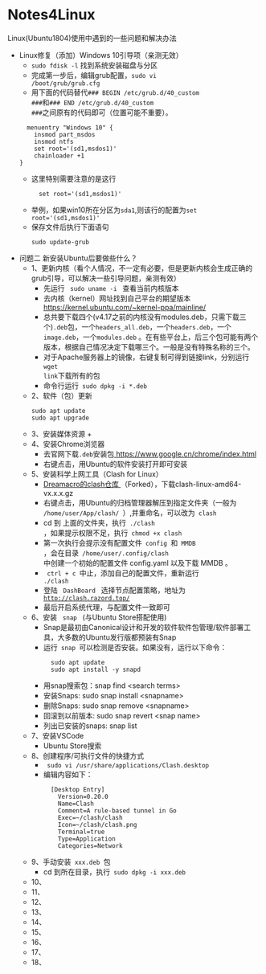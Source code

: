 # Notes4Linux
Linux(Ubuntu1804)使用中遇到的一些问题和解决办法

+ Linux修复（添加）Windows 10引导项（亲测无效）
  + <code>sudo fdisk -l</code> 找到系统安装磁盘与分区
  + 完成第一步后，编辑grub配置，<code>sudo vi /boot/grub/grub.cfg</code>
  + 用下面的代码替代<code>### BEGIN /etc/grub.d/40_custom ###</code>和<code>### END /etc/grub.d/40_custom ###</code>之间原有的代码即可（位置可能不重要）。
  ```
    menuentry "Windows 10" {
      insmod part_msdos
      insmod ntfs
      set root='(sd1,msdos1)'
      chainloader +1    
  }
  ```
  + 这里特别需要注意的是这行
    ```
      set root='(sd1,msdos1)'
    ```
  + 举例，如果win10所在分区为<code>sda1</code>,则该行的配置为<code>set root='(sd1,msdos1)'</code>
  + 保存文件后执行下面语句
    ```
    sudo update-grub
    ```
+ 问题二 新安装Ubuntu后要做些什么？
  + 1、更新内核（看个人情况，不一定有必要，但是更新内核会生成正确的grub引导，可以解决一些引导问题，亲测有效）
    + 先运行 <code> sudo uname -i </code> 查看当前内核版本
    + 去内核（kernel）网址找到自己平台的期望版本<a href="https://kernel.ubuntu.com/~kernel-ppa/mainline/"> https://kernel.ubuntu.com/~kernel-ppa/mainline/ </a>
    + 总共要下载四个(v4.17之前的内核没有modules.deb，只需下载三个)<code>.deb</code>包，一个<code>headers_all.deb</code>，一个<code>headers.deb</code>，一个<code>image.deb</code>，一个<code>modules.deb</code> 。在有些平台上，后三个包可能有两个版本，根据自己情况决定下载哪三个。一般是没有特殊名称的三个。
    + 对于Apache服务器上的镜像，右键复制可得到链接link，分别运行<code>wget link</code>下载所有的包
    + 命令行运行<code> sudo dpkg -i *.deb </code>
  + 2、软件（包）更新
    ```
    sudo apt update
    sudo apt upgrade
    ```
  + 3、安装媒体资源
    + 
  + 4、安装Chrome浏览器
    + 去官网下载<code>.deb</code>安装包<a href="https://www.google.cn/chrome/index.html"> https://www.google.cn/chrome/index.html </a>
    + 右键点击，用Ubuntu的软件安装打开即可安装
  + 5、安装科学上网工具（Clash for Linux）
    + <a href="https://github.com/Dreamacro/clash/releases"> Dreamacro的clash仓库 </a>（Forked），下载clash-linux-amd64-vx.x.x.gz
    + 右键点击，用Ubuntu的归档管理器解压到指定文件夹（一般为<code> /home/user/App/clash/ </code>）,并重命名，可以改为<code> clash </code>
    + cd 到 上面的文件夹，执行<code> ./clash </code>，如果提示权限不足，执行<code> chmod +x clash </code>
    + 第一次执行会提示没有配置文件<code> config </code>和<code> MMDB </code>，会在目录<code> /home/user/.config/clash </code>中创建一个初始的配置文件 config.yaml 以及下载 MMDB 。
    + <code> ctrl + c </code>中止，添加自己的配置文件，重新运行<code> ./clash </code>
    + 登陆 <code> DashBoard </code> 选择节点配置策略，地址为 <code> http://clash.razord.top/ </code>
    + 最后开启系统代理，与配置文件一致即可    
  + 6、安装 <code> snap </code> (与Ubuntu Store搭配使用)
    + Snap是最初由Canonical设计和开发的软件软件包管理/软件部署工具，大多数的Ubuntu发行版都预装有Snap
    + 运行<code> snap </code>可以检测是否安装。如果没有，运行以下命令：
      ```
        sudo apt update
        sudo apt install -y snapd
      ```
    + 用snap搜索包：snap find \<search terms>
    + 安装Snaps: sudo snap install \<snapname>
    + 删除Snaps: sudo snap remove \<snapname>
    + 回滚到以前版本: sudo snap revert \<snap name>
    + 列出已安装的snaps: snap list
  + 7、安装VSCode
    + Ubuntu Store搜索
  + 8、创建程序/可执行文件的快捷方式
    + <code> sudo vi /usr/share/applications/Clash.desktop </code>
    + 编辑内容如下：
      ```
        [Desktop Entry]
          Version=0.20.0
          Name=Clash
          Comment=A rule-based tunnel in Go
          Exec=~/clash/clash
          Icon=~/clash/clash.png
          Terminal=true
          Type=Application
          Categories=Network
      ```
  + 9、手动安装<code> xxx.deb </code>包
    + cd 到所在目录，执行<code> sudo dpkg -i xxx.deb </code>
  + 10、
  + 11、
  + 12、
  + 13、
  + 14、
  + 15、
  + 16、
  + 17、
  + 18、
